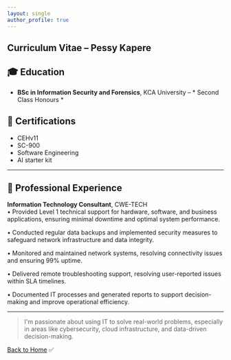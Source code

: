 ```yaml
---
layout: single
author_profile: true
---
```


## Curriculum Vitae – Pessy Kapere

## 🎓 Education

- **BSc in Information Security and Forensics**, KCA University – * Second Class Honours *



## 📜 Certifications

- CEHv11
- SC-900
- Software Engineering
- AI starter kit

---

## 💼 Professional Experience

**Information Technology Consultant**, CWE-TECH   
•	Provided Level 1 technical support for hardware, software, and business applications, ensuring minimal downtime and optimal system performance.

•	Conducted regular data backups and implemented security measures to safeguard network infrastructure and data integrity.

•	Monitored and maintained network systems, resolving connectivity issues and ensuring 99% uptime.

•	Delivered remote troubleshooting support, resolving user-reported issues within SLA timelines.

•	Documented IT processes and generated reports to support decision-making and improve operational efficiency.

---

> I'm passionate about using IT to solve real-world problems, especially in areas like cybersecurity, cloud infrastructure, and data-driven decision-making.

[Back to Home](/)
✅
